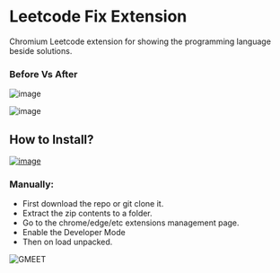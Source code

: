 # Leetcode Fix Extension
Chromium Leetcode extension for showing the programming language beside solutions.

### Before Vs After
![image](https://github.com/bunnykek/LeetCode-Fix/assets/67633271/fe17b5d4-580d-415d-a8f1-5bbfedf2e167)

![image](https://github.com/bunnykek/LeetCode-Fix/assets/67633271/f2f247ba-31f5-4e5e-b9bd-ce4091c33b37)
## How to Install?
[![image](https://github.com/bunnykek/LeetCode-Fix/assets/67633271/6dc01f48-4949-4ce1-b52c-dbbfed749df4)](https://chrome.google.com/webstore/detail/leetcode-fix/kgenneohccgagookoocgihpkohmehnip)
### Manually:
- First download the repo or git clone it.
- Extract the zip contents to a folder.
- Go to the chrome/edge/etc extensions management page.
- Enable the Developer Mode
- Then on load unpacked.
      
![GMEET](https://i.imgur.com/ykt3iI2.png)

